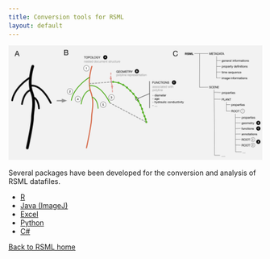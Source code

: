 ```yaml
---
title: Conversion tools for RSML
layout: default
---
```


[![RSML format schema](/images/format.png)](/images/format.png)

Several packages have been developed for the conversion and analysis of RSML datafiles.

 - [R](r_rsml)
 - [Java (ImageJ)](imagej_rsml)
 - [Excel](excell_rsml)
 - [Python](python_rsml)
 - [C#](/tools/c#_rsml)
 
[Back to RSML home](/index)

